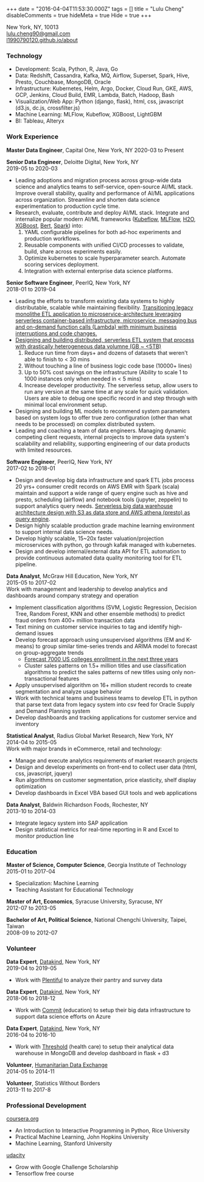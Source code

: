 +++
date = "2016-04-04T11:53:30.000Z"
tags = []
title = "Lulu Cheng"
disableComments = true
hideMeta = true
Hide = true
+++

<!--more-->

New York, NY, 10013  
[lulu.cheng90@gmail.com](mailto:lulu.cheng90@gmail.com)  
[l1990790120.github.io/about](http://l1990790120.github.io/about)

### Technology

- Development: Scala, Python, R, Java, Go
- Data: Redshift, Cassandra, Kafka, MQ, Airflow, Superset, Spark, Hive, Presto, Couchbase, MongoDB, Oracle
- Infrastructure: Kubernetes, Helm, Argo, Docker, Cloud Run, GKE, AWS, GCP, Jenkins, Cloud Build, EMR, Lambda, Batch, Hadoop, Bash
- Visualization/Web App: Python (django, flask), html, css, javascript (d3.js, dc.js, crossfilter.js)
- Machine Learning: MLFlow, Kubeflow, XGBoost, LightGBM
- BI: Tableau, Alteryx

### Work Experience

**Master Data Engineer**, Capital One, New York, NY
2020-03 to Present

**Senior Data Engineer**, Deloitte Digital, New York, NY  
2019-05 to 2020-03

- Leading adoptions and migration process across group-wide data science and analytics teams to self-service, open-source AI/ML stack. Improve overall stability, quality and performance of AI/ML applications across organization. Streamline and shorten data science experimentation to production cycle time.
- Research, evaluate, contribute and deploy AI/ML stack. Integrate and internalize popular modern AI/ML frameworks ([Kubeflow](https://www.kubeflow.org/), [MLFlow](https://mlflow.org/), [H2O](https://www.h2o.ai/), [XGBoost](https://xgboost.readthedocs.io/), [Bert](https://github.com/google-research/bert), [Spark](https://spark.apache.org/)) into:
  1. YAML configurable pipelines for both ad-hoc experiments and production workflows.
  2. Reusable components with unified CI/CD processes to validate, build, share across experiments easily.
  3. Optimize kubernetes to scale hyperparameter search. Automate scoring services deployment.
  4. Integration with external enterprise data science platforms.

**Senior Software Engineer**, PeerIQ, New York, NY  
2018-01 to 2019-04

- Leading the efforts to transform existing data systems to highly distributable, scalable while maintaining flexibility. [Transitioning legacy monolithe ETL application to microservice-architecture leveraging serverless container-based infrastructure, microservice, messaging bus and on-demand function calls (Lambda) with minimum business interruptions and code changes.](https://medium.com/@l1990790120/the-battles-of-etl-bottlenecks-and-how-to-fight-them-bd242dfc6733)
- [Designing and building distributed, serverless ETL system that process with drastically heterogeneous data volumne (GB ~ <5TB)](https://medium.com/@l1990790120/why-spark-is-not-the-distributed-framework-of-the-future-ab974ea75308)
  1. Reduce run time from days+ and dozens of datasets that weren't able to finish to < 30 mins
  2. Without touching a line of business logic code base (10000+ lines)
  3. Up to 50% cost savings on the infrastructure (Ability to scale 1 to 1000 instances only when needed in < 5 mins)
  4. Increase developer productivity. The serverless setup, allow users to run any version at the same time at any scale for quick validation. Users are able to debug one specific record in and step through with minimal local environment setup.
- Designing and building ML models to recommend system parameters based on system logs to offer true zero configuration (other than what needs to be processed) on complex distributed system.
- Leading and coaching a team of data engineers. Managing dynamic competing client requests, internal projects to improve data system's scalability and reliability, supporting engineering of our data products with limited resources.

**Software Engineer**, PeerIQ, New York, NY  
2017-02 to 2018-01

- Design and develop big data infrastructure and spark ETL jobs process 20 yrs+ consumer credit records on AWS EMR with Spark (scala) maintain and support a wide range of query engine such as hive and presto, scheduling (airflow) and notebook tools (jupyter, zeppelin) to support analytics query needs. [Serverless big data warehouse architecture design with S3 as data store and AWS athena (presto) as query engine](https://medium.com/@l1990790120/how-we-do-serverless-big-data-etl-olap-queries-15979a71574).
- Design highly scalable production grade machine learning environment to support internal data science needs.
- Develop highly scalable, 15~20x faster valuation/projection microservices with python, go through kafak managed with kubernetes.
- Design and develop internal/external data API for ETL automation to provide continuous automated data quality monitoring tool for ETL pipeline.

**Data Analyst**, McGraw Hill Education, New York, NY  
2015-05 to 2017-02  
Work with management and leadership to develop analytics and dashboards around company strategy and operation

- Implement classification algorithms (SVM, Logistic Regression, Decision Tree, Random Forest, KNN and other ensemble methods) to predict fraud orders from 400+ million transaction data
- Text mining on customer service inquiries to tag and identify high-demand issues
- Develop forecast approach using unsupervised algorithms (EM and K-means) to group similar time-series trends and ARIMA model to forecast on group-aggregate trends
  - [Forecast 7000 US colleges enrollment in the next three years](https://l1990790120.github.io/post/2015-12-14-college-enrollment-forecast-inst-level/)
  - Cluster sales patterns on 1.5+ million titles and use classification algorithms to predict the sales patterns of new titles using only non-transactional features
- Apply unsupervised algorithm on 16+ million student records to create segmentation and analyze usage behavior
- Work with technical teams and business teams to develop ETL in python that parse text data from legacy system into csv feed for Oracle Supply and Demand Planning system
- Develop dashboards and tracking applications for customer service and inventory

**Statistical Analyst**, Radius Global Market Research, New York, NY  
2014-04 to 2015-05  
Work with major brands in eCommerce, retail and technology:

- Manage and execute analytics requirements of market research projects
- Design and develop experiments on front-end to collect user data (html, css, javascript, jquery)
- Run algorithms on customer segmentation, price elasticity, shelf display optimization
- Develop dashboards in Excel VBA based GUI tools and web applications

**Data Analyst**, Baldwin Richardson Foods, Rochester, NY  
2013-10 to 2014-03

- Integrate legacy system into SAP application
- Design statistical metrics for real-time reporting in R and Excel to monitor production line

### Education

**Master of Science, Computer Science**, Georgia Institute of Technology  
2015-01 to 2017-04

- Specialization: Machine Learning
- Teaching Assistant for Educational Technology

**Master of Art, Economics**, Syracuse University, Syracuse, NY  
2012-07 to 2013-05

**Bachelor of Art, Political Science**, National Chengchi University, Taipei, Taiwan  
2008-09 to 2012-07

### Volunteer

**Data Expert**, [Datakind](http://www.datakind.org/), New York, NY  
2019-04 to 2019-05

- Work with [Plentiful](https://www.plentifulapp.com/) to analyze their pantry and survey data

**Data Expert**, [Datakind](http://www.datakind.org/), New York, NY  
2018-06 to 2018-12

- Work with [Commit](https://commitpartnership.org/) (education) to setup their big data infrastructure to support data science efforts on Azure

**Data Expert**, [Datakind](http://www.datakind.org/), New York, NY  
2016-04 to 2016-10

- Work with [Threshold](http://www.thresholds.org/) (health care) to setup their analytical data warehouse in MongoDB and develop dashboard in flask + d3

**Volunteer**, [Humanitarian Data Exchange](https://data.hdx.rwlabs.org/)  
2014-05 to 2014-11

**Volunteer**, Statistics Without Borders  
2013-11 to 2017-8

### Professional Development

[coursera.org](https://www.coursera.org/)

- An Introduction to Interactive Programming in Python, Rice University
- Practical Machine Learning, John Hopkins University
- Machine Learning, Stanford University

[udacity](https://www.udacity.com/)

- Grow with Google Challenge Scholarship
- Tensorflow free course
